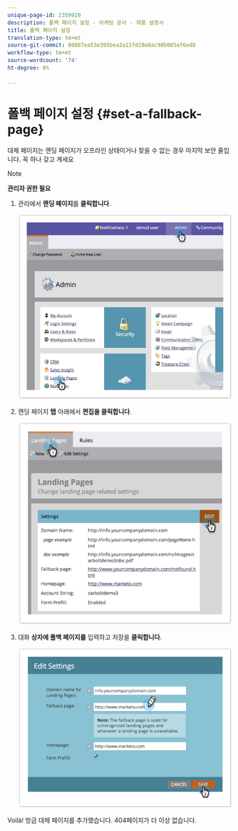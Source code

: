 ```yaml
---
unique-page-id: 2359920
description: 폴백 페이지 설정 - 마케팅 문서 - 제품 설명서
title: 폴백 페이지 설정
translation-type: tm+mt
source-git-commit: 00887ea53e395bea3a11fd28e0ac98b085ef6ed8
workflow-type: tm+mt
source-wordcount: '74'
ht-degree: 0%

---
```



# 폴백 페이지 설정 {#set-a-fallback-page}

대체 페이지는 랜딩 페이지가 오프라인 상태이거나 찾을 수 없는 경우 마지막 보안 줄입니다. 꼭 하나 갖고 계세요

>[!NOTE]
>
>**관리자 권한 필요**

1. 관리에서 **랜딩 페이지**&#x200B;를 **클릭합니다**.

   ![](assets/image2014-9-10-12-3a7-3a22.png)

1. 랜딩 페이지 **탭** 아래에서 **편집을 클릭합니다**.

   ![](assets/image2014-9-10-12-3a7-3a5.png)

1. 대화 **상자에 폴백 페이지를** 입력하고 저장을 **클릭합니다**.

   ![](assets/image2014-9-10-12-3a6-3a2.png)

Voilà! 방금 대체 페이지를 추가했습니다. 404페이지가 더 이상 없습니다.